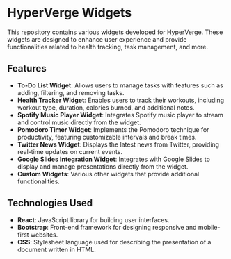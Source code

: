 # HyperVerge Widgets

This repository contains various widgets developed for HyperVerge. These widgets are designed to enhance user experience and provide functionalities related to health tracking, task management, and more.

## Features

- **To-Do List Widget**: Allows users to manage tasks with features such as adding, filtering, and removing tasks.
- **Health Tracker Widget**: Enables users to track their workouts, including workout type, duration, calories burned, and additional notes.
- **Spotify Music Player Widget**: Integrates Spotify music player to stream and control music directly from the widget.
- **Pomodoro Timer Widget**: Implements the Pomodoro technique for productivity, featuring customizable intervals and break times.
- **Twitter News Widget**: Displays the latest news from Twitter, providing real-time updates on current events.
- **Google Slides Integration Widget**: Integrates with Google Slides to display and manage presentations directly from the widget.
- **Custom Widgets**: Various other widgets that provide additional functionalities.

## Technologies Used

- **React**: JavaScript library for building user interfaces.
- **Bootstrap**: Front-end framework for designing responsive and mobile-first websites.
- **CSS**: Stylesheet language used for describing the presentation of a document written in HTML.
